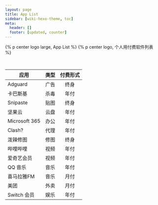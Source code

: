 ```yaml
---
layout: page
title: App List
sidebar: [wiki-hexo-theme, toc]
meta:
  header: []
  footer: [updated, counter]
---
```


{% p center logo large, App List %}
{% p center logo, 个人用付费软件列表 %}

<br>


| 应用 | 类型 | 付费形式 |
| ---- | ---- | :------: |
|  Adguard    |  广告    |   终身       |
|  卡巴斯基    |   杀毒   |    年付      |
|  Snipaste    |  贴图    |    终身      |
|  坚果云       |  云盘  |      年付    |
|  Microsoft 365   |  办公    |   年付       |
|  Clash?   |  代理    |     年付     |
|  泼辣修图    |  修图    |   终身       |
|  哔哩哔哩    |  视频    |   年付       |
|  爱奇艺会员    |  视频    |    年付      |
|  QQ 音乐    |  音乐    |    年付      |
|  喜马拉雅FM    |  音乐    |    月付      |
|  美团    |  外卖    |    月付      |
|  Switch 会员    |  娱乐    |    年付      |
